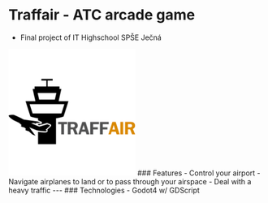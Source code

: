 # Traffair - ATC arcade game 
- Final project of IT Highschool SPŠE Ječná
<img src="art/logo.png" width="250"/>
### Features
- Control your airport
- Navigate airplanes to land or to pass through your airspace
- Deal with a heavy traffic
---
### Technologies
- Godot4 w/ GDScript
